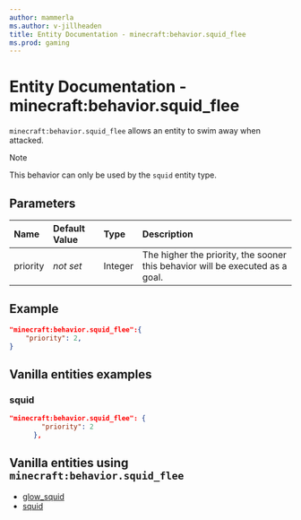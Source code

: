 ```yaml
---
author: mammerla
ms.author: v-jillheaden
title: Entity Documentation - minecraft:behavior.squid_flee
ms.prod: gaming
---
```


# Entity Documentation - minecraft:behavior.squid_flee

`minecraft:behavior.squid_flee` allows an entity to swim away when attacked.

> [!NOTE]
> This behavior can only be used by the `squid` entity type.

## Parameters

|Name |Default Value  |Type  |Description  |
|:----------|:----------|:----------|:----------|
|priority|*not set*|Integer|The higher the priority, the sooner this behavior will be executed as a goal.|

## Example

```json
"minecraft:behavior.squid_flee":{
    "priority": 2,
}
```

## Vanilla entities examples

### squid

```json
"minecraft:behavior.squid_flee": {
        "priority": 2
      },

```

## Vanilla entities using `minecraft:behavior.squid_flee`

- [glow_squid](../../../../Source/VanillaBehaviorPack_Snippets/entities/glow_squid.md)
- [squid](../../../../Source/VanillaBehaviorPack_Snippets/entities/squid.md)
